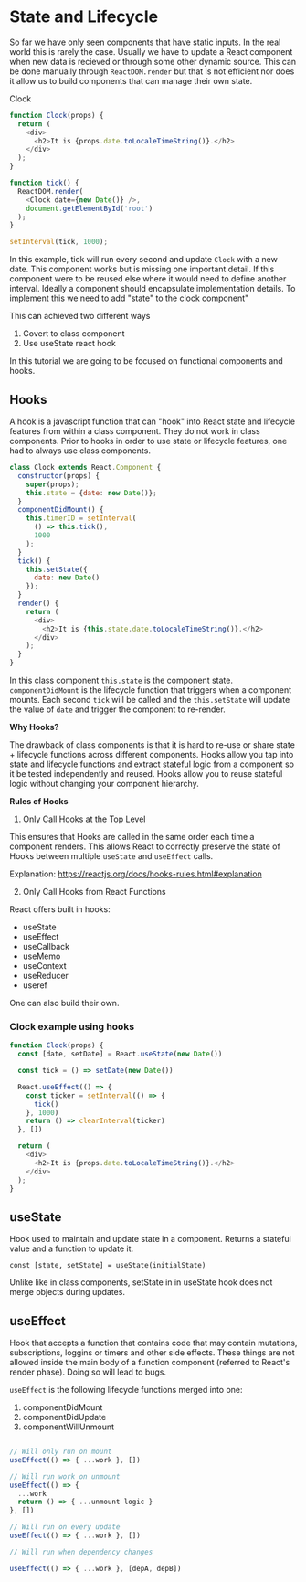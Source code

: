 # State and Lifecycle

So far we have only seen components that have static inputs. In the real world this is rarely the case. Usually we have to update a React component when new data is recieved or through some other dynamic source. This can be done manually through `ReactDOM.render` but that is not efficient nor does it allow us to build components that can manage their own state.

Clock
```javascript
function Clock(props) {
  return (
    <div>
      <h2>It is {props.date.toLocaleTimeString()}.</h2>
    </div>
  );
}

function tick() {
  ReactDOM.render(
    <Clock date={new Date()} />,
    document.getElementById('root')
  );
}

setInterval(tick, 1000);
```

In this example, tick will run every second and update `Clock` with a new date. This component works but is missing one important detail. If this component were to be reused else where it would need to define another interval. Ideally a component should encapsulate implementation details. To implement this we need to add "state" to the clock component"

This can achieved two different ways
1. Covert to class component
2. Use useState react hook

In this tutorial we are going to be focused on functional components and hooks.

## Hooks

A hook is a javascript function that can "hook" into React state and lifecycle features from within a class component. They do not work in class components. Prior to hooks in order to use state or lifecycle features, one had to always use class components.

```javascript
class Clock extends React.Component {
  constructor(props) {
    super(props);
    this.state = {date: new Date()};
  }
  componentDidMount() {
    this.timerID = setInterval(
      () => this.tick(),
      1000
    );
  }
  tick() {
    this.setState({
      date: new Date()
    });
  }
  render() {
    return (
      <div>
        <h2>It is {this.state.date.toLocaleTimeString()}.</h2>
      </div>
    );
  }
}
```

In this class component `this.state` is the component state. `componentDidMount` is the lifecycle function that triggers when a component mounts. Each second `tick` will be called and the `this.setState` will update the value of `date` and trigger the component to re-render. 

**Why Hooks?**

The drawback of class components is that it is hard to re-use or share state + lifecycle functions across different components. Hooks allow you tap into state and lifecycle functions and extract stateful logic from a component so it be tested independently and reused. Hooks allow you to reuse stateful logic without changing your component hierarchy.

**Rules of Hooks**

1. Only Call Hooks at the Top Level

This ensures that Hooks are called in the same order each time a component renders. This allows React to correctly preserve the state of Hooks between multiple `useState` and `useEffect` calls.

Explanation: https://reactjs.org/docs/hooks-rules.html#explanation

2. Only Call Hooks from React Functions

React offers built in hooks:
- useState
- useEffect
- useCallback
- useMemo
- useContext
- useReducer
- useref
  
One can also build their own.

### Clock example using hooks

```javascript
function Clock(props) {
  const [date, setDate] = React.useState(new Date())

  const tick = () => setDate(new Date())

  React.useEffect(() => {
    const ticker = setInterval(() => {
      tick()
    }, 1000)
    return () => clearInterval(ticker)
  }, [])

  return (
    <div>
      <h2>It is {props.date.toLocaleTimeString()}.</h2>
    </div>
  );
}
```

## useState

Hook used to maintain and update state in a component. Returns a stateful value and a function to update it.

`const [state, setState] = useState(initialState)`

Unlike like in class components, setState in in useState hook does not merge objects during updates.

## useEffect

Hook that accepts a function that contains code that may contain mutations, subscriptions, loggins or timers and other side effects. These things are not allowed inside the main body of a function component (referred to React's render phase). Doing so will lead to bugs.

`useEffect` is the following lifecycle functions merged into one:
1. componentDidMount
2. componentDidUpdate
3. componentWillUnmount

```javascript

// Will only run on mount
useEffect(() => { ...work }, [])

// Will run work on unmount
useEffect(() => {
  ...work
  return () => { ...unmount logic }
}, [])

// Will run on every update
useEffect(() => { ...work }, [])

// Will run when dependency changes

useEffect(() => { ...work }, [depA, depB])
```
